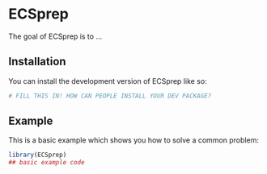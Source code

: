
# ECSprep

<!-- badges: start -->
<!-- badges: end -->

The goal of ECSprep is to ...

## Installation

You can install the development version of ECSprep like so:

``` r
# FILL THIS IN! HOW CAN PEOPLE INSTALL YOUR DEV PACKAGE?
```

## Example

This is a basic example which shows you how to solve a common problem:

``` r
library(ECSprep)
## basic example code
```


